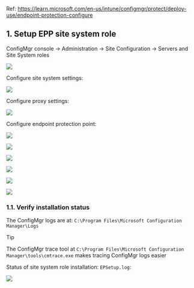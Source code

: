 Ref: https://learn.microsoft.com/en-us/intune/configmgr/protect/deploy-use/endpoint-protection-configure

## 1. Setup EPP site system role

ConfigMgr console → Administration → Site Configuration → Servers and Site System roles

![](https://github.com/user-attachments/assets/3c36a1cb-2a8d-46e4-8b19-41a755d397da)

Configure site system settings:

![](https://github.com/user-attachments/assets/f54b785a-8740-4614-a0b3-d8801f3dddbc)

Configure proxy settings:

![](https://github.com/user-attachments/assets/82ac5522-6251-444e-b2b9-317547b0e584)

Configure endpoint protection point:

![](https://github.com/user-attachments/assets/c1a76015-bc73-4519-9e60-5d373f04253d)

![](https://github.com/user-attachments/assets/867dff26-9c27-4413-b269-42ad9d40cb55)

![](https://github.com/user-attachments/assets/26dd09f4-2458-446c-8c3e-946135a73e6b)

![](https://github.com/user-attachments/assets/3edd1d65-74aa-4d53-8560-e487ae2d785b)

![](https://github.com/user-attachments/assets/8cee221e-ffda-4cf6-968c-10c7c5898652)

![](https://github.com/user-attachments/assets/fbdf1191-3d38-4a0e-836e-fc6c7cb644ad)

### 1.1. Verify installation status

The ConfigMgr logs are at: `C:\Program Files\Microsoft Configuration Manager\Logs`

> [!Tip]
>
> The ConfigMgr trace tool at `C:\Program Files\Microsoft Configuration Manager\tools\cmtrace.exe` makes tracing ConfigMgr logs easier

Status of site system role installation: `EPSetup.log`:

![](https://github.com/user-attachments/assets/6ae604f3-19da-471a-94a5-bffa369085b3)
